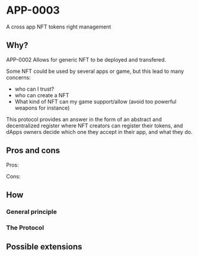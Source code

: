 # APP-0003

A cross app NFT tokens right management

## Why?

APP-0002 Allows for generic NFT to be deployed and transfered.

Some NFT could be used by several apps or game, but this lead to many concerns:
- who can I trust?
- who can create a NFT 
- What kind of NFT can my game support/allow (avoid too powerful weapons for instance)

This protocol provides an answer in the form of an abstract and decentralized register where NFT creators can register their tokens, and dApps owners decide which one they accept in their app, and what they do.


## Pros and cons

Pros:


Cons:


## How

### General principle

### The Protocol


## Possible extensions


